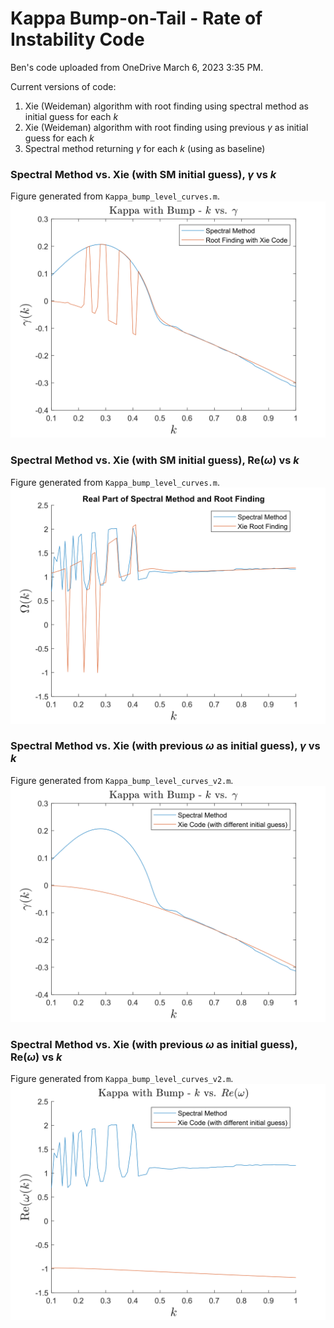 # Kappa Bump-on-Tail - Rate of Instability Code
Ben's code uploaded from OneDrive March 6, 2023 3:35 PM.

Current versions of code:
1. Xie (Weideman) algorithm with root finding using spectral method as initial guess for each $k$
2. Xie (Weideman) algorithm with root finding using previous $\gamma$ as initial guess for each $k$
3. Spectral method returning $\gamma$ for each $k$ (using as baseline)

### Spectral Method vs. Xie (with SM initial guess), $\gamma$ vs $k$
Figure generated from `Kappa_bump_level_curves.m`.
![](figs/kappaBumpImagXieSM_SMInit.svg)

### Spectral Method vs. Xie (with SM initial guess), $\text{Re}(\omega)$ vs $k$
Figure generated from `Kappa_bump_level_curves.m`.
![](figs/kappaBumpRealXieSM_SMInit.svg)

### Spectral Method vs. Xie (with previous $\omega$ as initial guess), $\gamma$ vs $k$
Figure generated from `Kappa_bump_level_curves_v2.m`.
![](figs/kappaBumpXieSM_PreviousInit.svg)

### Spectral Method vs. Xie (with previous $\omega$ as initial guess), $\text{Re}(\omega)$ vs $k$
Figure generated from `Kappa_bump_level_curves_v2.m`.
![](figs/kappaBumpRealXieSM_PreviousInit.svg)
